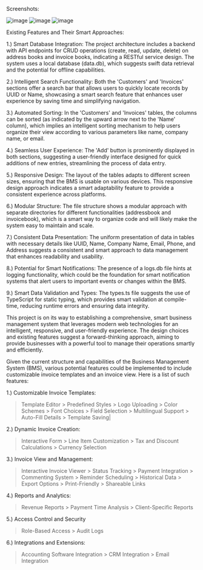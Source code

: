 Screenshots: 

![image](https://github.com/Vrdevil44/BMS-project/assets/125772875/307ea719-14cd-4e63-8450-a37ba5a69069)
![image](https://github.com/Vrdevil44/BMS-project/assets/125772875/0740a55f-48d8-4ab6-abcd-1f9fd89924ee)
![image](https://github.com/Vrdevil44/BMS-project/assets/125772875/dfaa9c55-03c6-46cf-9bbd-c7ec5ee8726d)


Existing Features and Their Smart Approaches:

1.) Smart Database Integration: The project architecture includes a backend with API endpoints for CRUD operations (create, read, update, delete) on address books and invoice books, indicating a RESTful service design. The system uses a local database (data.db), which suggests swift data retrieval and the potential for offline capabilities.

2.) Intelligent Search Functionality: Both the 'Customers' and 'Invoices' sections offer a search bar that allows users to quickly locate records by UUID or Name, showcasing a smart search feature that enhances user experience by saving time and simplifying navigation.

3.) Automated Sorting: In the 'Customers' and 'Invoices' tables, the columns can be sorted (as indicated by the upward arrow next to the 'Name' column), which implies an intelligent sorting mechanism to help users organize their view according to various parameters like name, company name, or email.

4.) Seamless User Experience: The 'Add' button is prominently displayed in both sections, suggesting a user-friendly interface designed for quick additions of new entries, streamlining the process of data entry.

5.) Responsive Design: The layout of the tables adapts to different screen sizes, ensuring that the BMS is usable on various devices. This responsive design approach indicates a smart adaptability feature to provide a consistent experience across platforms.

6.) Modular Structure: The file structure shows a modular approach with separate directories for different functionalities (addressbook and invoicebook), which is a smart way to organize code and will likely make the system easy to maintain and scale.

7.) Consistent Data Presentation: The uniform presentation of data in tables with necessary details like UUID, Name, Company Name, Email, Phone, and Address suggests a consistent and smart approach to data management that enhances readability and usability.

8.) Potential for Smart Notifications: The presence of a logs.db file hints at logging functionality, which could be the foundation for smart notification systems that alert users to important events or changes within the BMS.

9.) Smart Data Validation and Types: The types.ts file suggests the use of TypeScript for static typing, which provides smart validation at compile-time, reducing runtime errors and ensuring data integrity.

This project is on its way to establishing a comprehensive, smart business management system that leverages modern web technologies for an intelligent, responsive, and user-friendly experience. The design choices and existing features suggest a forward-thinking approach, aiming to provide businesses with a powerful tool to manage their operations smartly and efficiently.

Given the current structure and capabilities of the Business Management System (BMS), various potential features could be implemented to include customizable invoice templates and an invoice view. Here is a list of such features:

1.) Customizable Invoice Templates:

> Template Editor > Predefined Styles > Logo Uploading > Color Schemes > Font Choices > Field Selection > Multilingual Support > Auto-Fill Details > Template Saving|

2.) Dynamic Invoice Creation:

> Interactive Form > Line Item Customization > Tax and Discount Calculations > Currency Selection

3.) Invoice View and Management:

> Interactive Invoice Viewer > Status Tracking > Payment Integration > Commenting System > Reminder Scheduling > Historical Data > Export Options > Print-Friendly > Shareable Links

4.) Reports and Analytics:

> Revenue Reports > Payment Time Analysis > Client-Specific Reports

5.) Access Control and Security

> Role-Based Access > Audit Logs

6.) Integrations and Extensions:

> Accounting Software Integration > CRM Integration > Email Integration

